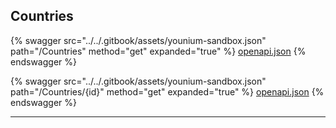 ## Countries




{% swagger src="../../.gitbook/assets/younium-sandbox.json" path="/Countries" method="get" expanded="true" %}
[openapi.json](./docs-sandbox/.gitbook/assets/younium-sandbox.json)
{% endswagger %}

{% swagger src="../../.gitbook/assets/younium-sandbox.json" path="/Countries/{id}" method="get" expanded="true" %}
[openapi.json](./docs-sandbox/.gitbook/assets/younium-sandbox.json)
{% endswagger %}


---


